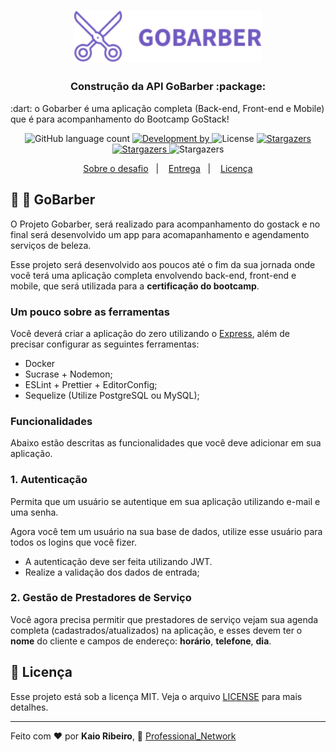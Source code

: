 <h1 align="center">
  <img alt="GoBarber" 
  title="GoBarber" src="./img/gobarber.svg" width="300px" heigth="200px"/>
</h1>

<h3 align="center">
  Construção da API GoBarber :package:
</h3>


<p>:dart: o Gobarber é uma aplicação completa (Back-end, Front-end e Mobile) que é para acompanhamento do Bootcamp GoStack!</p>


<p align="center">
  <img alt="GitHub language count" src="https://img.shields.io/github/languages/count/kaiorr/goBarber">

  <a href="https://github.com/kaiorr">
    <img alt="Development by" src="https://img.shields.io/badge/development--by-kaiorr-blue">
  </a>

  <img alt="License" src="https://img.shields.io/badge/license-MIT-%2304D361">

  <a href="https://github.com/kaiorr/goBarber/stargazers">
    <img alt="Stargazers" src="https://img.shields.io/github/stars/kaiorr/goBarber?style=social">
  </a>
    <a href="https://github.com/kaiorr/goBarber/watchers">
    <img alt="Stargazers" src="https://img.shields.io/github/watchers/kaiorr/goBarber?label=Watch&style=social">
  </a>
    
  <img alt="Stargazers" src="https://img.shields.io/github/repo-size/kaiorr/goBarber">
    
</p>

<p align="center">
  <a href="#rocket-sobre-o-desafio">Sobre o desafio</a>&nbsp;&nbsp;&nbsp;|&nbsp;&nbsp;&nbsp;
  <a href="#-entrega">Entrega</a>&nbsp;&nbsp;&nbsp;|&nbsp;&nbsp;&nbsp;
  <a href="#memo-licença">Licença</a>
</p>

## :barber: :round_pushpin: GoBarber

O Projeto Gobarber, será realizado para acompanhamento do gostack e no final será desenvolvido um app para acomapanhamento e agendamento serviços de beleza.

 Esse projeto será desenvolvido aos poucos até o fim da sua jornada onde você terá uma aplicação completa envolvendo back-end, front-end e mobile, que será utilizada para a **certificação do bootcamp**.

### **Um pouco sobre as ferramentas**

Você deverá criar a aplicação do zero utilizando o [Express](https://expressjs.com/), além de precisar configurar as seguintes ferramentas:

- Docker
- Sucrase + Nodemon;
- ESLint + Prettier + EditorConfig;
- Sequelize (Utilize PostgreSQL ou MySQL);

### **Funcionalidades**

Abaixo estão descritas as funcionalidades que você deve adicionar em sua aplicação.

### **1. Autenticação**

Permita que um usuário se autentique em sua aplicação utilizando e-mail e uma senha.

Agora você tem um usuário na sua base de dados, utilize esse usuário para todos os logins que você fizer.

- A autenticação deve ser feita utilizando JWT.
- Realize a validação dos dados de entrada;

### 2. Gestão de Prestadores de Serviço

Você agora precisa permitir que prestadores de serviço vejam sua agenda completa (cadastrados/atualizados) na aplicação, e esses devem ter o **nome** do cliente e campos de endereço: **horário**, **telefone**, **dia**.


## :memo: Licença

Esse projeto está sob a licença MIT. Veja o arquivo [LICENSE](LICENSE.md) para mais detalhes.

---
Feito com :heart: por **Kaio Ribeiro**, 🤙 [Professional_Network](https://www.linkedin.com/in/kaio-ribeiro-310123150)
